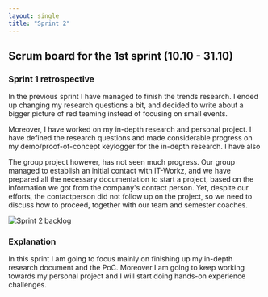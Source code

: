 ```yaml
---
layout: single
title: "Sprint 2"
---
```


## Scrum board for the 1st sprint (10.10 - 31.10)

### Sprint 1 retrospective

In the previous sprint I have managed to finish the trends research. I ended up changing my research questions a bit, and decided to write about a bigger picture
of red teaming instead of focusing on small events.

Moreover, I have worked on my in-depth research and personal project. I have defined the research questions and made considerable progress on my demo/proof-of-concept keylogger
for the in-depth research. I have also

The group project however, has not seen much progress. Our group managed to establish an initial contact with IT-Workz, and we have prepared all the necessary documentation
to start a project, based on the information we got from the company's contact person. Yet, despite our efforts, the contactperson did not follow up on the project, so
we need to discuss how to proceed, together with our team and semester coaches.

![Sprint 2 backlog](../../assets/img/backlog/backlog_2.png)

### Explanation

In this sprint I am going to focus mainly on finishing up my in-depth research document and the PoC. Moreover I am going to keep working towards my personal project and
I will start doing hands-on experience challenges.
